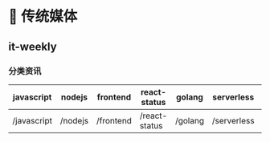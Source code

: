 # 📰 传统媒体

## it-weekly 

### 分类资讯 

<Route namespace="it-weekly" :data='{"path":"/:caty","categories":["it"],"example":"/it-weekly/javascript","parameters":{"caty":"类别"},"features":{"requireConfig":false,"requirePuppeteer":false,"antiCrawler":false,"supportBT":false,"supportPodcast":false,"supportScihub":false},"name":"分类资讯","maintainers":["sternelee"],"description":"| javascript      | nodejs     | frontend      | react-status      | golang      | serverless      | deno      | tailwind     | css     |\n  | ------- | -------- | ---------- | ---------- | ----------- | --------- | ------------ | -------- | -------- |\n  | /javascript | /nodejs | /frontend | /react-status | /golang | /serverless | /deno | /tailwind | /css |","location":"index.ts"}' :test='undefined' />

| javascript      | nodejs     | frontend      | react-status      | golang      | serverless      | deno      | tailwind     | css     |
  | ------- | -------- | ---------- | ---------- | ----------- | --------- | ------------ | -------- | -------- |
  | /javascript | /nodejs | /frontend | /react-status | /golang | /serverless | /deno | /tailwind | /css |

